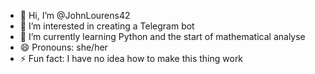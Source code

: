 - 👋 Hi, I’m @JohnLourens42
- 👀 I’m interested in creating a Telegram bot 
- 🌱 I’m currently learning Python and the start of mathematical analyse
- 😄 Pronouns: she/her
- ⚡ Fun fact: I have no idea how to make this thing work

<!---
JohnLourens42/JohnLourens42 is a ✨ special ✨ repository because its `README.md` (this file) appears on your GitHub profile.
You can click the Preview link to take a look at your changes.
--->
